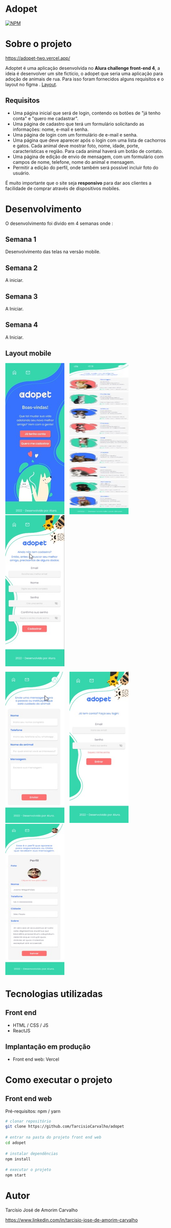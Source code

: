 # Adopet
[![NPM](https://img.shields.io/npm/l/react)](https://github.com/TarcisioCarvalho/adopet/blob/master/license)

# Sobre o projeto

https://adopet-two.vercel.app/

Adoptet é uma aplicação desenvolvida no **Alura challenge front-end 4**, a ideia é desenvolver um site ficticio, o adopet que seria uma aplicação para adoção de animais de rua. Para isso foram fornecidos alguns requisitos e o layout no figma .  [Layout](https://www.figma.com/file/TlfkDoIu8uyjZNla1T8TpH/Challenge---Adopet "Layout no Figma").

## Requisitos


- Uma página inicial que será de login, contendo os botões de "já tenho conta" e "quero me cadastrar".
- Uma página de cadastro que terá um formulário solicitando as informações: nome, e-mail e senha.
- Uma página de login com um formulário de e-mail e senha.
- Uma página que deve aparecer após o login com uma lista de cachorros e gatos. Cada animal deve mostrar foto, nome, idade, porte, características e região. Para cada animal haverá um botão de contato.
- Uma página de edição de envio de mensagem, com um formulário com campos de nome, telefone, nome do animal e mensagem.
- Permitir a edição do perfil, onde também será possível incluir foto do usuário.

É muito importante que o site seja **responsivo** para dar aos clientes a facilidade de comprar através de dispositivos mobiles.

# Desenvolvimento

O desenvolvimento foi divido em 4 semanas onde :

## Semana 1

Desenvolvimento das telas na versão mobile.

## Semana 2

A iniciar.

## Semana 3

A Iniciar.

## Semana 4 

A Iniciar.

## Layout mobile
<p float = 'left'>
<img  src = 'https://github.com/TarcisioCarvalho/adopet/blob/master/src/assets/img/telas/inicial-mobile.jpg' width='185px' height = '471px'>&nbsp;&nbsp;&nbsp;
<img  src = 'https://github.com/TarcisioCarvalho/adopet/blob/master/src/assets/img/telas/home-mobile.jpg' width='185px' height = '471px'>&nbsp;&nbsp;&nbsp;
<img  src = 'https://github.com/TarcisioCarvalho/adopet/blob/master/src/assets/img/telas/cadastro-mobile.jpg' width='185px' height = '471px'>&nbsp;&nbsp;&nbsp;
</p>
<p float = 'left'>
<img  src = 'https://github.com/TarcisioCarvalho/adopet/blob/master/src/assets/img/telas/mensagem-mobile.jpg' width='185px' height = '471px'>&nbsp;&nbsp;&nbsp;
<img  src = 'https://github.com/TarcisioCarvalho/adopet/blob/master/src/assets/img/telas/login-mobile.jpg' width='185px' height = '471px'>&nbsp;&nbsp;&nbsp;
<img  src = 'https://github.com/TarcisioCarvalho/adopet/blob/master/src/assets/img/telas/perfil-mobile.jpg' width='185px' height = '471px'>&nbsp;&nbsp;&nbsp;
</p>


# Tecnologias utilizadas

## Front end
- HTML / CSS / JS 
- ReactJS

## Implantação em produção

- Front end web: Vercel


# Como executar o projeto



## Front end web
Pré-requisitos: npm / yarn

```bash
# clonar repositório
git clone https://github.com/TarcisioCarvalho/adopet

# entrar na pasta do projeto front end web
cd adopet

# instalar dependências
npm install

# executar o projeto
npm start
```

# Autor

Tarcísio José de Amorim Carvalho

https://www.linkedin.com/in/tarcisio-jose-de-amorim-carvalho


